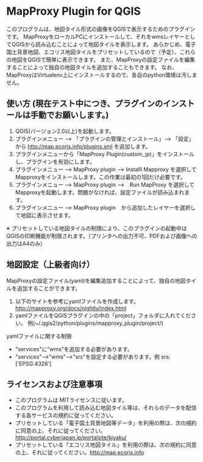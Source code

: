 MapProxy Plugin for QGIS
======================
このプログラムは、地図タイル形式の画像をQGISで表示するためのプラグインです。
MapProxyをローカルPCにインストールして、それをwmsレイヤーとしてQGISから読み込むことによって地図タイルを表示します。
あらかじめ、電子国土背景地図、エコリス地図タイルをプリセットしているので（予定）、これらの地図をQGISで簡単に表示できます。
また、MapProxyの設定ファイルを編集することによって独自の地図タイルを追加することもできます。
なお、MapProxyはVirtualenv上にインストールするので、各自のpython環境は汚しません。

使い方 (現在テスト中につき、プラグインのインストールは手動でお願いします。)
------
1. QGIS(バージョン2.0以上)を起動します。
2. プラグインメニュー --> 「プラグインの管理とインストール」--> 「設定」から http://map.ecoris.info/plugins.xml を追加します。
3. プラグインメニューから「MapProxy Plugin(custom_jp)」をインストールし、プラグインを有効にします。
4. プラグインメニュー --> MapProxy plugin --> Installl Mapproxy を選択してMapproxyをインストールします。この作業は最初の1回だけ必要です。
5. プラグインメニュー --> MapProxy plugin -->　Run MapProxy を選択してMapproxyを起動します。問題がなければ、設定ファイルが読み込まれます。
6. プラグインメニュー --> MapProxy plugin　から追加したレイヤーを選択して地図に表示させます。

※ プリセットしている地図タイルの制限により、このプラグインの起動中はQGISの印刷機能が制限されます。（プリンタへの出力不可、PDFおよび画像への出力はA4のみ）

地図設定（上級者向け）
------
MapProxyの設定ファイル(yaml)を編集追加することによって、独自の地図タイルを追加することができます。

1. 以下のサイトを参考にyamlファイルを作成します。 http://mapproxy.org/docs/nightly/index.html
2. yamlファイルをQGISプラグインの中の「project」フォルダに入れてください。 例(~/.qgis2/python/plugins/mapproxy_plugin/project/) 

yamlファイルに関する制限  
- "services"に"wms"を追加する必要があります。
- "services"-->"wms"-->"srs"を設定する必要があります。例 srs: ['EPSG:4326']


ライセンスおよび注意事項
----------
- このプログラムは MITライセンスに従います。
- このプログラムを利用して読み込む地図タイル等は、それらのデータを配信する各サービスの規約に従ってください。
- プリセットしている「電子国土背景地図等データ」を利用の際は、次の規約に同意の上、それに従ってください。http://portal.cyberjapan.jp/portalsite/kiyaku/
- プリセットしている「エコリス地図タイル」を利用の際は、次の規約に同意の上、それに従ってください。http://map.ecoris.info

